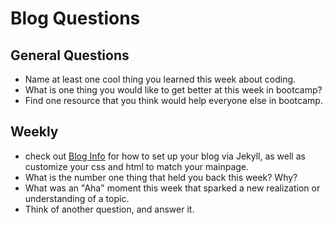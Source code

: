 # Blog Questions

## General Questions
* Name at least one cool thing you learned this week about coding.
* What is one thing you would like to get better at this week in bootcamp?
* Find one resource that you think would help everyone else in bootcamp.

## Weekly
* check out [Blog Info](https://github.com/bootcamp-s19/Resources/blob/master/README.md#blog-info) for how to set up your blog via Jekyll, as well as customize your css and html to match your mainpage.
* What is the number one thing that held you back this week? Why?
* What was an "Aha" moment this week that sparked a new realization or understanding of a topic.
* Think of another question, and answer it.
